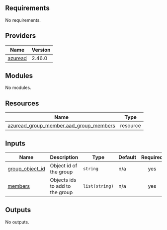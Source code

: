 <!-- BEGIN_TF_DOCS -->
## Requirements

No requirements.

## Providers

| Name | Version |
|------|---------|
| <a name="provider_azuread"></a> [azuread](#provider\_azuread) | 2.46.0 |

## Modules

No modules.

## Resources

| Name | Type |
|------|------|
| [azuread_group_member.aad_group_members](https://registry.terraform.io/providers/hashicorp/azuread/latest/docs/resources/group_member) | resource |

## Inputs

| Name | Description | Type | Default | Required |
|------|-------------|------|---------|:--------:|
| <a name="input_group_object_id"></a> [group\_object\_id](#input\_group\_object\_id) | Object id of the group | `string` | n/a | yes |
| <a name="input_members"></a> [members](#input\_members) | Objects ids to add to the group | `list(string)` | n/a | yes |

## Outputs

No outputs.
<!-- END_TF_DOCS -->